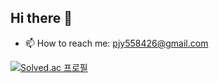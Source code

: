 ## Hi there 👋
- 📫 How to reach me: pjy558426@gmail.com

[![Solved.ac
프로필](http://mazassumnida.wtf/api/generate_badge?boj=mdl1220)](https://solved.ac/mdl1220)




<!--
**reumypark/reumypark** is a ✨ _special_ ✨ repository because its `README.md` (this file) appears on your GitHub profile.

Here are some ideas to get you started:

- 🔭 I’m currently working on ...
- 🌱 I’m currently learning ...
- 👯 I’m looking to collaborate on ...
- 🤔 I’m looking for help with ...
- 💬 Ask me about ...
- 📫 How to reach me: pjy558426@gmail.com
- 😄 Pronouns: ...
- ⚡ Fun fact: ...
-->
